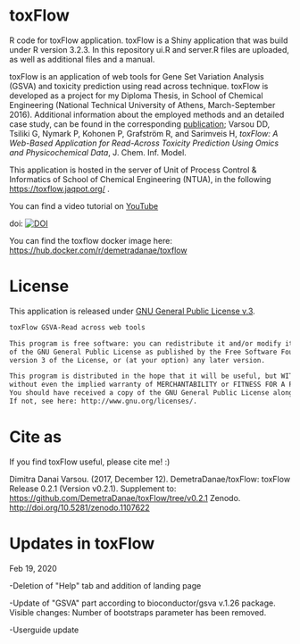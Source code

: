 # toxFlow
R code for toxFlow application. toxFlow is a Shiny application that was build under R version 3.2.3. In this repository ui.R and server.R files are uploaded, as well as additional files and a manual.

toxFlow is an application of web tools for Gene Set Variation Analysis (GSVA) and toxicity prediction using read across technique. toxFlow is developed as a project for my Diploma Thesis, in School of Chemical Engineering (National Technical University of Athens, March-September 2016). Additional information about the employed methods and an detailed case study, can be found in the corresponding <a href="https://pubs.acs.org/doi/pdfplus/10.1021/acs.jcim.7b00160">publication</a>; Varsou DD, Tsiliki G, Nymark P, Kohonen P, Grafström R, and Sarimveis H, <i> toxFlow: A Web-Based Application for Read-Across Toxicity Prediction Using Omics and Physicochemical Data</i>, J. Chem. Inf. Model.

This application is hosted in the server of Unit of Process Control & Informatics of School of Chemical Engineering (NTUA), in the following <a href="https://toxflow.jaqpot.org/"> https://toxflow.jaqpot.org/ </a>. 

You can find a video tutorial on <a href="https://www.youtube.com/watch?v=kGp2PuTiDrg"> YouTube</a>

doi: <a href="https://doi.org/10.5281/zenodo.836713"><img src="https://zenodo.org/badge/DOI/10.5281/zenodo.595814.svg" alt="DOI"></a>

You can find the toxflow docker image here: https://hub.docker.com/r/demetradanae/toxflow

# License
This application is released under <a href="https://www.gnu.org/licenses/gpl.html"> GNU General Public License v.3</a>. 
```html
toxFlow GSVA-Read across web tools

This program is free software: you can redistribute it and/or modify it under the terms 
of the GNU General Public License as published by the Free Software Foundation, either 
version 3 of the License, or (at your option) any later version.

This program is distributed in the hope that it will be useful, but WITHOUT ANY WARRANTY; 
without even the implied warranty of MERCHANTABILITY or FITNESS FOR A PARTICULAR PURPOSE.
You should have received a copy of the GNU General Public License along with this program.  
If not, see here: http://www.gnu.org/licenses/.

```

# Cite as
If you find toxFlow useful, please cite me! :)

Dimitra Danai Varsou. (2017, December 12). DemetraDanae/toxFlow: toxFlow Release 0.2.1 (Version v0.2.1). Supplement to:
https://github.com/DemetraDanae/toxFlow/tree/v0.2.1 Zenodo. http://doi.org/10.5281/zenodo.1107622

# Updates in toxFlow
Feb 19, 2020

-Deletion of "Help" tab and addition of landing page

-Update of "GSVA" part according to bioconductor/gsva v.1.26 package. Visible changes: Number of bootstraps parameter has been removed.

-Userguide update
